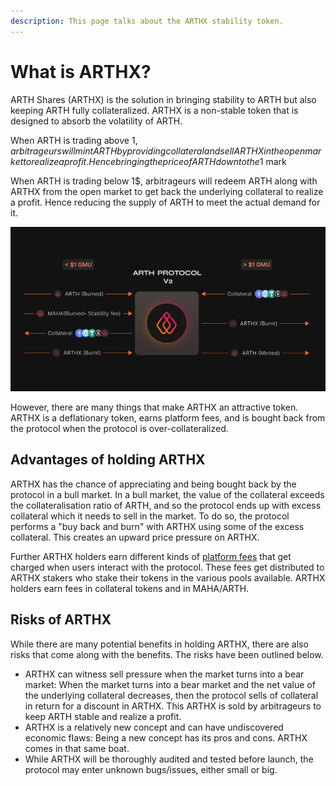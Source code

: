 ```yaml
---
description: This page talks about the ARTHX stability token.
---
```


# What is ARTHX?

ARTH Shares \(ARTHX\) is the solution in bringing stability to ARTH but also keeping ARTH fully collateralized. ARTHX is a non-stable token that is designed to absorb the volatility of ARTH.

When ARTH is trading above 1$, arbitrageurs will mint ARTH by providing collateral and sell ARTHX in the open market to realize a profit. Hence bringing the price of ARTH down to the 1$ mark

When ARTH is trading below 1$, arbitrageurs will redeem ARTH along with ARTHX from the open market to get back the underlying collateral to realize a profit. Hence reducing the supply of ARTH to meet the actual demand for it.

![](../.gitbook/assets/arth-v2.0-2-%20%282%29.png)

However, there are many things that make ARTHX an attractive token. ARTHX is a deflationary token, earns platform fees, and is bought back from the protocol when the protocol is over-collateralized. 

## Advantages of holding ARTHX

ARTHX has the chance of appreciating and being bought back by the protocol in a bull market. In a bull market, the value of the collateral exceeds the collateralisation ratio of ARTH, and so the protocol ends up with excess collateral which it needs to sell in the market. To do so, the protocol performs a "buy back and burn" with ARTHX using some of the excess collateral. This creates an upward price pressure on ARTHX.

Further ARTHX holders earn different kinds of [platform fees](../arth-201/how-does-arth-mitigate-against-stability-risk.md) that get charged when users interact with the protocol. These fees get distributed to ARTHX stakers who stake their tokens in the various pools available. ARTHX holders earn fees in collateral tokens and in MAHA/ARTH.

## Risks of ARTHX

While there are many potential benefits in holding ARTHX, there are also risks that come along with the benefits. The risks have been outlined below.

* ARTHX can witness sell pressure when the market turns into a bear market: When the market turns into a bear market and the net value of the underlying collateral decreases, then the protocol sells of collateral in return for a discount in ARTHX. This ARTHX is sold by arbitrageurs to keep ARTH stable and realize a profit. 
* ARTHX is a relatively new concept and can have undiscovered economic flaws: Being a new concept has its pros and cons. ARTHX comes in that same boat.
* While ARTHX will be thoroughly audited and tested before launch, the protocol may enter unknown bugs/issues, either small or big.

